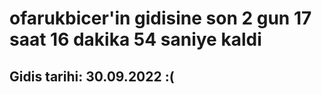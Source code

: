 # ofarukbicer'in gidisine son 2 gun 17 saat 16 dakika 54 saniye kaldi

## Gidis tarihi: 30.09.2022 :(